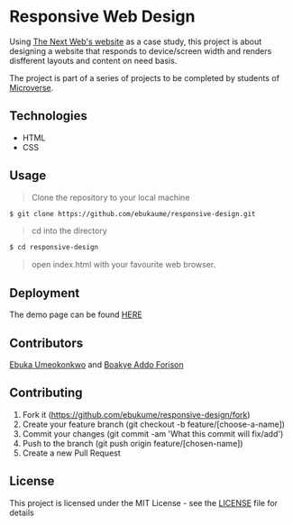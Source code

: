 # Responsive Web Design

Using [The Next Web's website](https://www.thenextweb.com) as a case study, this project is about designing a website that responds to device/screen width and renders disfferent layouts and content on need basis.

The project is part of a series of projects to be completed by students of [Microverse](https://www.microverse.org/ "The Global School for Remote Software Developers!").

## Technologies

- HTML
- CSS

## Usage

> Clone the repository to your local machine

```sh
$ git clone https://github.com/ebukaume/responsive-design.git
```

> cd into the directory

```sh
$ cd responsive-design
```

> open index.html with your favourite web browser.

## Deployment

The demo page can be found [HERE](https://ebukaume.github.io/responsive-design/)

## Contributors

[Ebuka Umeokonkwo](https://github.com/ebukaume) and [Boakye Addo Forison](https://github.com/Forison)

## Contributing

1. Fork it (https://github.com/ebukume/responsive-design/fork)
2. Create your feature branch (git checkout -b feature/[choose-a-name])
3. Commit your changes (git commit -am 'What this commit will fix/add')
4. Push to the branch (git push origin feature/[chosen-name])
5. Create a new Pull Request

## License

This project is licensed under the MIT License - see the [LICENSE](./LICENSE) file for details
